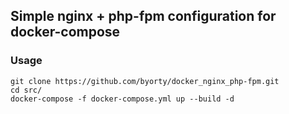 ## Simple nginx + php-fpm configuration for docker-compose

### Usage

    git clone https://github.com/byorty/docker_nginx_php-fpm.git
    cd src/
    docker-compose -f docker-compose.yml up --build -d

